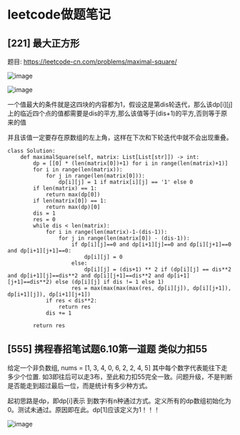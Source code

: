 # leetcode做题笔记
## [221] 最大正方形

题目: https://leetcode-cn.com/problems/maximal-square/

![image](https://user-images.githubusercontent.com/28385060/119346630-0a2d7180-bccd-11eb-99c4-1450691cd6fc.png)

![image](https://user-images.githubusercontent.com/28385060/119347272-e1f24280-bccd-11eb-835d-2e1e25c03b1a.png)

一个值最大的条件就是这四块的内容都为1，假设这是第dis轮迭代，那么该dp[i][j]上的临近四个点的值都需要是dis的平方,那么该值等于(dis+1)的平方,否则等于原来的值

并且该值一定要存在原数组的左上角，这样在下次和下轮迭代中就不会出现重叠。

```
class Solution:
    def maximalSquare(self, matrix: List[List[str]]) -> int:
        dp = [[0] * (len(matrix[0])+1) for i in range(len(matrix)+1)] 
        for i in range(len(matrix)):
            for j in range(len(matrix[0])):
                dp[i][j] = 1 if matrix[i][j] == '1' else 0
        if len(matrix) == 1:
            return max(dp[0])
        if len(matrix[0]) == 1:
            return max(dp)[0]
        dis = 1
        res = 0
        while dis < len(matrix):
            for i in range(len(matrix)-1-(dis-1)):
                for j in range(len(matrix[0]) - (dis-1)):
                    if dp[i][j]==0 and dp[i+1][j]==0 and dp[i][j+1]==0 and dp[i+1][j+1]==0:
                        dp[i][j] = 0
                    else:
                        dp[i][j] = (dis+1) ** 2 if (dp[i][j] == dis**2 and dp[i+1][j]==dis**2 and dp[i][j+1]==dis**2 and dp[i+1][j+1]==dis**2) else (dp[i][j] if dis != 1 else 1)
                    res = max(max(max(max(res, dp[i][j]), dp[i][j+1]), dp[i+1][j]), dp[i+1][j+1])
            if res < dis**2:
                return res
            dis += 1
            
        return res
```

## [555] 携程春招笔试题6.10第一道题 类似力扣55
给定一个非负数组, nums = [1, 3, 4, 0, 6, 2, 2, 4, 5] 其中每个数字代表能往下走多少个位置. 如3即往后可以走3布，至此和力扣55完全一致。问题升级，不是判断是否能走到超过最后一位，而是统计有多少种方式。

起初思路是dp，即dp[i]表示 到数字i有n种通过方式。定义所有的dp数组初始化为0。测试未通过。原因即在此。dp[1]应该定义为1！！！

![image](https://user-images.githubusercontent.com/28385060/121553784-2dce1700-ca44-11eb-8e19-08eb9a49cb2b.png)

